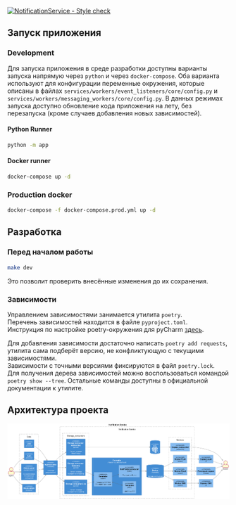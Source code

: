 [![NotificationService - Style check](https://github.com/Dmitry426/Notifications_sprint/actions/workflows/python.yml/badge.svg)](https://github.com/Dmitry426/Notifications_sprint/actions/workflows/python.yml)  



## Запуск приложения

### Development

Для запуска приложения в среде разработки доступны варианты запуска напрямую через `python` и
через `docker-compose`. Оба варианта используют для конфигурации переменные окружения, которые
описаны в файлах `services/workers/event_listeners/core/config.py` и `services/workers/messaging_workers/core/config.py`.
В данных режимах запуска доступно обновление кода приложения
на лету, без перезапуска (кроме случаев добавления новых зависимостей).

#### Python Runner

```bash
python -m app
```

#### Docker runner

```bash
docker-compose up -d
```

### Production docker

```bash
docker-compose -f docker-compose.prod.yml up -d
```

## Разработка

### Перед началом работы

```bash
make dev
```

Это позволит проверить внесённые изменения до их сохранения.

### Зависимости

Управлением зависимостями занимается утилита `poetry`. \
Перечень зависимостей находится в файле `pyproject.toml`. \
Инструкция по настройке poetry-окружения для
pyCharm [здесь](https://www.jetbrains.com/help/pycharm/poetry.html).

Для добавления зависимости достаточно написать `poetry add requests`, утилита сама подберёт версию,
не конфликтующую с текущими зависимостями. \
Зависимости с точными версиями фиксируются в файл `poetry.lock`. \
Для получения дерева зависимостей можно воспользоваться командой `poetry show --tree`. Остальные
команды доступны в официальной документации к утилите.


## Архитектура проекта
![Архитектура проекта](Docs/architecture/img/diagram.png)

